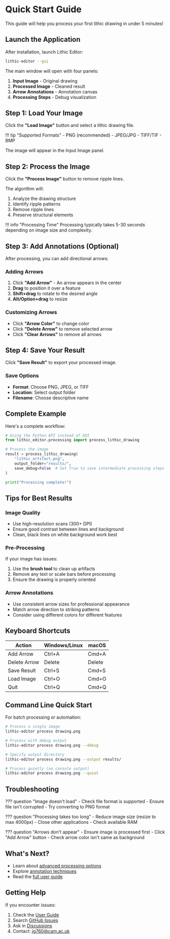 # Quick Start Guide

This guide will help you process your first lithic drawing in under 5 minutes!

## Launch the Application

After installation, launch Lithic Editor:

```bash
lithic-editor --gui
```

The main window will open with four panels:

1. **Input Image** - Original drawing
2. **Processed Image** - Cleaned result
3. **Arrow Annotations** - Annotation canvas
4. **Processing Steps** - Debug visualization

## Step 1: Load Your Image

Click the **"Load Image"** button and select a lithic drawing file.

!!! tip "Supported Formats"
    - PNG (recommended)
    - JPEG/JPG
    - TIFF/TIF
    - BMP

The image will appear in the Input Image panel.

## Step 2: Process the Image

Click the **"Process Image"** button to remove ripple lines.

The algorithm will:
1. Analyze the drawing structure
2. Identify ripple patterns
3. Remove ripple lines
4. Preserve structural elements

!!! info "Processing Time"
    Processing typically takes 5-30 seconds depending on image size and complexity.

## Step 3: Add Annotations (Optional)

After processing, you can add directional arrows:

### Adding Arrows

1. Click **"Add Arrow"** - An arrow appears in the center
2. **Drag** to position it over a feature
3. **Shift+drag** to rotate to the desired angle
4. **Alt/Option+drag** to resize

### Customizing Arrows

- Click **"Arrow Color"** to change color
- Click **"Delete Arrow"** to remove selected arrow
- Click **"Clear Arrows"** to remove all arrows

## Step 4: Save Your Result

Click **"Save Result"** to export your processed image.

### Save Options

- **Format**: Choose PNG, JPEG, or TIFF
- **Location**: Select output folder
- **Filename**: Choose descriptive name

## Complete Example

Here's a complete workflow:

```python
# Using the Python API instead of GUI
from lithic_editor.processing import process_lithic_drawing

# Process the image
result = process_lithic_drawing(
    "lithic_artifact.png",
    output_folder="results/",
    save_debug=False  # Set True to save intermediate processing steps
)

print("Processing complete!")
```

## Tips for Best Results

### Image Quality
- Use high-resolution scans (300+ DPI)
- Ensure good contrast between lines and background
- Clean, black lines on white background work best

### Pre-Processing
If your image has issues:
1. Use the **brush tool** to clean up artifacts
2. Remove any text or scale bars before processing
3. Ensure the drawing is properly oriented

### Arrow Annotations
- Use consistent arrow sizes for professional appearance
- Match arrow direction to striking patterns
- Consider using different colors for different features

## Keyboard Shortcuts

| Action | Windows/Linux | macOS |
|--------|--------------|-------|
| Add Arrow | Ctrl+A | Cmd+A |
| Delete Arrow | Delete | Delete |
| Save Result | Ctrl+S | Cmd+S |
| Load Image | Ctrl+O | Cmd+O |
| Quit | Ctrl+Q | Cmd+Q |

## Command Line Quick Start

For batch processing or automation:

```bash
# Process a single image
lithic-editor process drawing.png

# Process with debug output
lithic-editor process drawing.png --debug

# Specify output directory
lithic-editor process drawing.png --output results/

# Process quietly (no console output)
lithic-editor process drawing.png --quiet
```

## Troubleshooting

??? question "Image doesn't load"
    - Check file format is supported
    - Ensure file isn't corrupted
    - Try converting to PNG format

??? question "Processing takes too long"
    - Reduce image size (resize to max 4000px)
    - Close other applications
    - Check available RAM

??? question "Arrows don't appear"
    - Ensure image is processed first
    - Click "Add Arrow" button
    - Check arrow color isn't same as background

## What's Next?

- Learn about [advanced processing options](../user-guide/processing.md)
- Explore [annotation techniques](../user-guide/annotations.md)
- Read the [full user guide](../user-guide/overview.md)

## Getting Help

If you encounter issues:

1. Check the [User Guide](../user-guide/overview.md)
2. Search [GitHub Issues](https://github.com/JasonGellis/lithic-editor/issues)
3. Ask in [Discussions](https://github.com/JasonGellis/lithic-editor/discussions)
4. Contact: jg760@cam.ac.uk